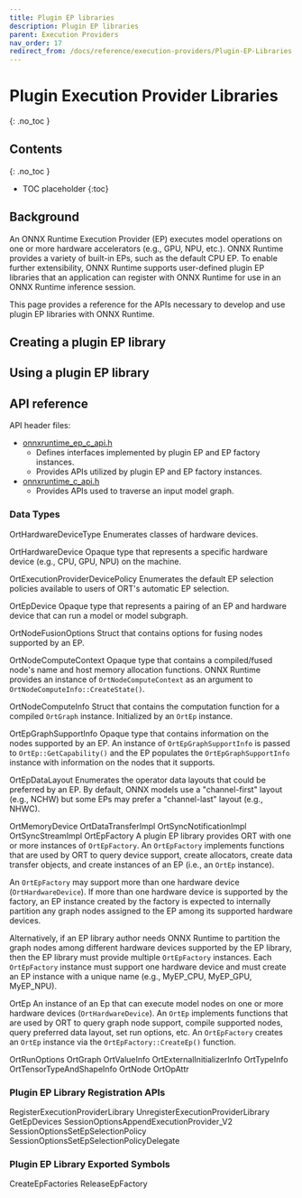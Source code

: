 ```yaml
---
title: Plugin EP libraries
description: Plugin EP libraries
parent: Execution Providers
nav_order: 17
redirect_from: /docs/reference/execution-providers/Plugin-EP-Libraries
---
```


# Plugin Execution Provider Libraries
{: .no_toc }

## Contents
{: .no_toc }

* TOC placeholder
{:toc}

## Background
An ONNX Runtime Execution Provider (EP) executes model operations on one or more hardware accelerators (e.g., GPU, NPU, etc.). ONNX Runtime provides a variety of built-in EPs, such as the default CPU EP. To enable further extensibility, ONNX Runtime supports user-defined plugin EP libraries that an application can register with ONNX Runtime for use in an ONNX Runtime inference session.<br/>

This page provides a reference for the APIs necessary to develop and use plugin EP libraries with ONNX Runtime.

## Creating a plugin EP library

## Using a plugin EP library

## API reference
API header files:
 - [onnxruntime_ep_c_api.h](https://github.com/microsoft/onnxruntime/blob/main/include/onnxruntime/core/session/onnxruntime_ep_c_api.h)
   - Defines interfaces implemented by plugin EP and EP factory instances.
   - Provides APIs utilized by plugin EP and EP factory instances.
 - [onnxruntime_c_api.h](https://github.com/microsoft/onnxruntime/blob/main/include/onnxruntime/core/session/onnxruntime_c_api.h)
   - Provides APIs used to traverse an input model graph.

### Data Types
<a name="OrtHardwareDeviceType">OrtHardwareDeviceType</a>
Enumerates classes of hardware devices.

<a name="OrtHardwareDevice">OrtHardwareDevice</a>
Opaque type that represents a specific hardware device (e.g., CPU, GPU, NPU) on the machine.

<a name="OrtExecutionProviderDevicePolicy">OrtExecutionProviderDevicePolicy</a>
Enumerates the default EP selection policies available to users of ORT's automatic EP selection.

<a name="OrtEpDevice">OrtEpDevice</a>
Opaque type that represents a pairing of an EP and hardware device that can run a model or model subgraph.

<a name="OrtNodeFusionOptions">OrtNodeFusionOptions</a>
Struct that contains options for fusing nodes supported by an EP.

<a name="OrtNodeComputeContext">OrtNodeComputeContext</a>
Opaque type that contains a compiled/fused node's name and host memory allocation functions. ONNX Runtime provides an instance of `OrtNodeComputeContext` as an argument to `OrtNodeComputeInfo::CreateState()`.

<a name="OrtNodeComputeInfo">OrtNodeComputeInfo</a>
Struct that contains the computation function for a compiled `OrtGraph` instance. Initialized by an `OrtEp` instance.

<a name="OrtEpGraphSupportInfo">OrtEpGraphSupportInfo</a>
Opaque type that contains information on the nodes supported by an EP. An instance of `OrtEpGraphSupportInfo` is passed to `OrtEp::GetCapability()` and the EP populates the `OrtEpGraphSupportInfo` instance with information on the nodes that it supports.

<a name="OrtEpDataLayout">OrtEpDataLayout</a>
Enumerates the operator data layouts that could be preferred by an EP. By default, ONNX models use a "channel-first" layout (e.g., NCHW) but some EPs may prefer a "channel-last" layout (e.g., NHWC).

<a name="OrtMemoryDevice">OrtMemoryDevice</a>
<a name="OrtDataTransferImpl">OrtDataTransferImpl</a>
<a name="OrtSyncNotificationImpl">OrtSyncNotificationImpl</a>
<a name="OrtSyncStreamImpl">OrtSyncStreamImpl</a>
<a name="OrtEpFactory">OrtEpFactory</a>
A plugin EP library provides ORT with one or more instances of `OrtEpFactory`. An `OrtEpFactory` implements functions that are used by ORT to query device support, create allocators, create data transfer objects, and create instances of an EP (i.e., an `OrtEp` instance).<br/>

An `OrtEpFactory` may support more than one hardware device (`OrtHardwareDevice`). If more than one hardware device is supported by the factory, an EP instance created by the factory is expected to internally partition any graph nodes assigned to the EP among its supported hardware devices.<br/>

Alternatively, if an EP library author needs ONNX Runtime to partition the graph nodes among different hardware devices supported by the EP library, then the EP library must provide multiple `OrtEpFactory` instances. Each `OrtEpFactory` instance must support one hardware device and must create an EP instance with a unique name (e.g., MyEP_CPU, MyEP_GPU, MyEP_NPU).

<a name="OrtEp">OrtEp</a>
An instance of an Ep that can execute model nodes on one or more hardware devices (`OrtHardwareDevice`). An `OrtEp` implements functions that are used by ORT to query graph node support, compile supported nodes, query preferred data layout, set run options, etc. An `OrtEpFactory` creates an `OrtEp` instance via the `OrtEpFactory::CreateEp()` function.

<a name="OrtRunOptions">OrtRunOptions</a>
<a name="OrtGraph">OrtGraph</a>
<a name="OrtValueInfo">OrtValueInfo</a>
<a name="OrtExternalInitializerInfo">OrtExternalInitializerInfo</a>
<a name="OrtTypeInfo">OrtTypeInfo</a>
<a name="OrtTensorTypeAndShapeInfo">OrtTensorTypeAndShapeInfo</a>
<a name="OrtNode">OrtNode</a>
<a name="OrtOpAttr">OrtOpAttr</a>

### Plugin EP Library Registration APIs
<a name="RegisterExecutionProviderLibrary">RegisterExecutionProviderLibrary</a>
<a name="UnregisterExecutionProviderLibrary">UnregisterExecutionProviderLibrary</a>
<a name="GetEpDevices">GetEpDevices</a>
<a name="SessionOptionsAppendExecutionProvider_V2">SessionOptionsAppendExecutionProvider_V2</a>
<a name="SessionOptionsSetEpSelectionPolicy">SessionOptionsSetEpSelectionPolicy</a>
<a name="SessionOptionsSetEpSelectionPolicyDelegate">SessionOptionsSetEpSelectionPolicyDelegate</a>

### Plugin EP Library Exported Symbols
<a name="CreateEpFactories">CreateEpFactories</a>
<a name="ReleaseEpFactory">ReleaseEpFactory</a>

